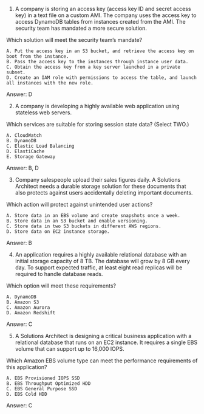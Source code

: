 1) A company is storing an access key (access key ID and secret access key) in a text file on a custom AMI. The company 
uses the access key to access DynamoDB tables from instances created from the AMI. The security team has mandated a more 
secure solution.

Which solution will meet the security team’s mandate?

    A. Put the access key in an S3 bucket, and retrieve the access key on boot from the instance.
    B. Pass the access key to the instances through instance user data.
    C. Obtain the access key from a key server launched in a private subnet.
    D. Create an IAM role with permissions to access the table, and launch all instances with the new role.
    
Answer: D

2) A company is developing a highly available web application using stateless web servers. 

Which services are suitable for storing session state data? (Select TWO.)

    A. CloudWatch
    B. DynamoDB
    C. Elastic Load Balancing
    D. ElastiCache
    E. Storage Gateway
    
Answer: B, D

3) Company salespeople upload their sales figures daily. A Solutions Architect needs a durable storage solution for 
these documents that also protects against users accidentally deleting important documents.

Which action will protect against unintended user actions?

    A. Store data in an EBS volume and create snapshots once a week.
    B. Store data in an S3 bucket and enable versioning.
    C. Store data in two S3 buckets in different AWS regions.
    D. Store data on EC2 instance storage.
    
Answer: B


4) An application requires a highly available relational database with an initial storage capacity of 8 TB. The 
database will grow by 8 GB every day. To support expected traffic, at least eight read replicas will be required to 
handle database reads.

Which option will meet these requirements?
    
    A. DynamoDB
    B. Amazon S3
    C. Amazon Aurora
    D. Amazon Redshift
    
Answer: C
 
5) A Solutions Architect is designing a critical business application with a relational database that runs on an EC2 
instance. It requires a single EBS volume that can support up to 16,000 IOPS.

Which Amazon EBS volume type can meet the performance requirements of this application?

    A. EBS Provisioned IOPS SSD
    B. EBS Throughput Optimized HDD
    C. EBS General Purpose SSD
    D. EBS Cold HDD
    
Answer: C